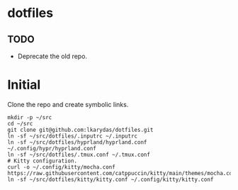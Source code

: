 # dotfiles

## TODO
 - Deprecate the old repo. 

# Initial

Clone the repo and create symbolic links.

```shell
mkdir -p ~/src
cd ~/src
git clone git@github.com:lkarydas/dotfiles.git
ln -sf ~/src/dotfiles/.inputrc ~/.inputrc
ln -sf ~/src/dotfiles/hyprland/hyprland.conf ~/.config/hypr/hyprland.conf
ln -sf ~/src/dotfiles/.tmux.conf ~/.tmux.conf
# Kitty configuration.
curl -o ~/.config/kitty/mocha.conf https://raw.githubusercontent.com/catppuccin/kitty/main/themes/mocha.conf
ln -sf ~/src/dotfiles/kitty/kitty.conf ~/.config/kitty/kitty.conf
